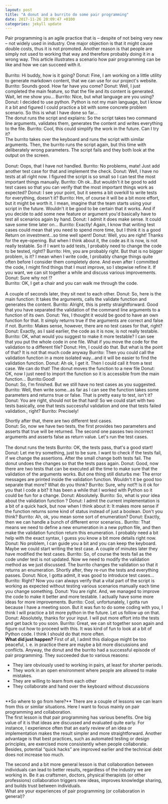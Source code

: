 ```yaml
---
layout: post
title: "A donut and a burrito do some pair programming"
date: 2017-11-26 20:09:47 +0100
categories: jekyll update
---
```

Pair programming is an agile practice that is – despite of not being very new – not widely used in industry. One major objection is that it might cause double costs, thus it is not promoted. Another reason is that people are simply not used to working that way and therefore probably doing it in a wrong way. This article illustrates a scenario how pair programming can be like and how we can succeed with it.<br/>
<br/>
Burrito: Hi buddy, how is it going?
Donut: Fine, I am working on a little utility to generate markdown content, that we can use for our project's website.
Burrito: Sounds good. How far have you come?
Donut: Well, I just completed the main feature, so that the file and its content is generated. Wait, let me show you...
Burrito: Nice, but what language are you using?
Donut: I decided to use python. Python is not my main language, but I know it a bit and figured I could practice a bit with some concrete problem scenario. So this is what I have done so far...
<br/>
The donut runs the script and explains: So the script takes two command line arguments, validates them, generates the content and writes everything to the file.
Burrito: Cool, this could simplify the work in the future. Can I try it?
<br/>
The burrito takes over the keyboard and runs the script with similar arguments.
Then, the burrito runs the script again, but this time with deliberately wrong parameters. The script fails and they both look at the output on the screen.
<br/>
<br/>
Donut: Oops, that I have not handled.
Burrito: No problems, mate! Just add another test case for that and implement the check.
Donut: Well, I have no tests at all right now. I figured the script is so small so I can test the most important things manually.
Burrito: Oh ok...But wouldn't it be good to add test cases so that you can verify that the most important  things work as expected?
Donut: I see your point, but it seems a bit overkill to write tests for everything, doesn't it?
Burrito: Hm, of course it will be a bit more effort, but it might be worth it. I mean, imagine that the team starts using your script in the future. Wouldn't it be good to be certain that it works. And if you decide to add some new feature or argument you'd basically have to test all scenarios again by hand.
Donut: I admit it does make sense. It could save some time later on...
Burrito: Exactly! Again, I know that writing test cases could mean that you need to spend more time, but I think it is a good Return on investment...so time well spent!
Donut: Well, you are right! Thanks for the eye-opening. But when I think about it, the code as it is now, is not really testable. So if I want to add tests, I probably need to change the code to be tested, right!?
Burrito: Hm, you are probably right. But that is no bigger problem, is it? I mean when I write code, I probably change things quite often before I consider them completely done. And even after I committed the code, I might find things that I must improve, so I stepwise refine it.
If you want, we can sit together a while and discuss various improvements.
Donut: Sure why not !?<br/>
Burrito: OK, I get a chair and you can walk me through the code.
<br/>
<br/>
A couple of seconds later, they sit next to each other.
Donut: So, here is the main function: It takes the arguments, calls the validate function and generates the content.
Burrito: Alright, this is pretty straightforward. Good that you have separated the validation of the command line  arguments to a function of its own.
Donut: Yes, I thought it would be good to have an own function for that. It simply returns true if the arguments are correct and false if not.
Burrito: Makes sense, however, there are no test cases for that, right?
Donut: Exactly, as I said earlier, the code as it is now, is not really testable.
Burrito: OK, what would you suggest to make it more testable? I can see that you put the whole code in one file. What if you move the code for the validation to a different file?
Donut:  Hm, I could do that. But what is the point of that? It is not that much code anyway
Burrito: Then you could call the validation function in a more isolated way...and it will be easier to find the validation function. 
Donut: Ah ok, I get it. Then I could call it from a test case. We can do that!
The donut moves the function to a new file
Donut: OK, now I just need to import the function so it is accessible from the main function...
Burrito:Good!<br/>
Donut: So, I'm finished. But we still have no test cases as you suggested.<br/>
Burrito: Well, then write some...as far as I can see the function takes some parameters and returns true or false. That is pretty easy to test, isn't it?
Donut: You are right, should not be that hard! So we could start with two tests basically, one that tests successful validation and one that tests failed validation., right?
Burrito: Precisely!<br/>

Shortly after that, there are two different test cases.<br/>
Donut: So, now we have two tests, the first provides two parameters and asserts that true will be returned. The second one passes two incorrect arguments and asserts false as return value.
Let's run the test cases.<br/>
<br/>
The donut runs the tests
Burrito: OK, the tests pass, that's a good start!<br/>
Donut: Let me try something, just to be sure. I want to check if the tests fail, if we change the assertions.
After the small change both tests fail. The donut undoes the changes so that the tests pass again.
Donut: Good, now there are two tests that can be executed all the time to make sure that the validation of the arguments works. But one thing still disturbs me: The error messages are printed inside the validation function. Wouldn't it be good too separate that more? What do you think?
Burrito: Sure, why not?! Is it ok for you that I code a bit? It has been a while that I worked with Python so it could be fun for a change.
Donut: Absolutely.
Burrito: So, what is your idea about the validation function ?
Donut: I admit the current implementation is a bit of a quick hack, but now when I think about it: It makes more sense if the function returns some kind of status instead of just a boolean. Don't you think?
Burrito: Ah, ok, you mean some sort of enumeration?
Donut: Exactly, then we can handle a bunch of different error scenarios..
Burrito: That means we need to define a new enumeration in a new python file, and then make the validation function return this enumeration. I probably need a bit help with the exact syntax, I guess  you know a bit more details right now.
Donut: No problem, I can guide you a bit and you can keep the keyboard. Maybe we could start writing the test case.
A couple of minutes later they have modified the test cases. 
Burrito: So, of course the tests fail as the code under test is not updated. Now we need to modify the validation method as we just discussed.
The burrito changes the validation so that it returns an enumeration.
Shortly after, they re-run the tests and everything passes.
Donut: Nice, I gotta admit, it was good to introduce test cases...
Burrito: Right? Now you can always verify that a vital part of the script is working as expected without testing various scenarios manually each time you change something.
Donut: You are right. And, we managed to improve the code to make it better and more testable. I actually have some more ideas for more improvements.
Burrito: Cool, unfortunately, I gotta run because I have a meeting soon. But it was fun to do some coding with you, I think I will practice a bit more python in the future. Let us follow up on that. 
Donut: Absolutely, thanks for your input. I will put more effort into the tests and get back to you soon.
Burrito: Great, we can sit together soon again and figure out how to proceed with this. It was kind of fun to look at a bit of Python code. I think I should do that more often.
<br/>
**What did just happen?**
First of all, I admit this dialogue might be too peaceful, i. e. in practice there are maybe a bit more discussions and conflicts. Anyway, the donut and the burrito had a successful episode of pair programming. They succeeded due to various reasons:


* They iare obviously used to working in pairs, at least for shorter periods.
* They work in an open environment where people are allowed to make mistakes.
* They are willing to learn from each other
* They collaborate and hand over the keyboard without discussions

<br/> 
**So where to go from here?**
There are a couple of lessons we can learn from this or similar situations. Here I want to focus mainly on pair programming and collaboration.<br/>
The first lesson is that pair programming has various benefits. One big value of it is that ideas are discussed and evaluated quite early. For instance, I experience often that an early review of an idea or implementation makes the result simpler and more straightforward. Another advantage is that best practices, such as automated testing or design principles, are exercised more consistently when people collaborate. Besides, potential “quick hacks” are improved earlier and the technical debt does not increase too much.<br/>

The second and a bit more general lesson is that collaboration between individuals can lead to better results, regardless of the industry we are working in. Be it as craftsmen, doctors, physical therapists (or other professions) collaboration triggers new ideas, improves knowledge sharing, and builds trust between individuals.
<br/>
What are your experiences of pair programming (or collaboration in general)?
 

 
